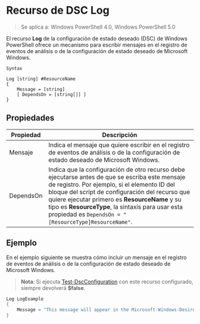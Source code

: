 # Recurso de DSC Log 

> Se aplica a: Windows PowerShell 4.0, Windows PowerShell 5.0

El recurso __Log__ de la configuración de estado deseado (DSC) de Windows PowerShell ofrece un mecanismo para escribir mensajes en el registro de eventos de análisis o de la configuración de estado deseado de Microsoft Windows.

```
Syntax

Log [string] #ResourceName
{
    Message = [string]
    [ DependsOn = [string[]] ]
}
```

## Propiedades
|  Propiedad  |  Descripción   | 
|---|---| 
| Mensaje| Indica el mensaje que quiere escribir en el registro de eventos de análisis o de la configuración de estado deseado de Microsoft Windows.| 
| DependsOn | Indica que la configuración de otro recurso debe ejecutarse antes de que se escriba este mensaje de registro. Por ejemplo, si el elemento ID del bloque del script de configuración del recurso que quiere ejecutar primero es __ResourceName__ y su tipo es __ResourceType__, la sintaxis para usar esta propiedad es `DependsOn = "[ResourceType]ResourceName"`.| 

## Ejemplo

En el ejemplo siguiente se muestra cómo incluir un mensaje en el registro de eventos de análisis o de la configuración de estado deseado de Microsoft Windows.

> **Nota**: Si ejecuta [Test-DscConfiguration](https://technet.microsoft.com/en-us/library/dn407382.aspx) con este recurso configurado, siempre devolverá **$false**.

```powershell 
Log LogExample
{
    Message = "This message will appear in the Microsoft-Windows-Desired State Configuration/Analytic event log."
} 
```

<!--HONumber=Feb16_HO4-->

